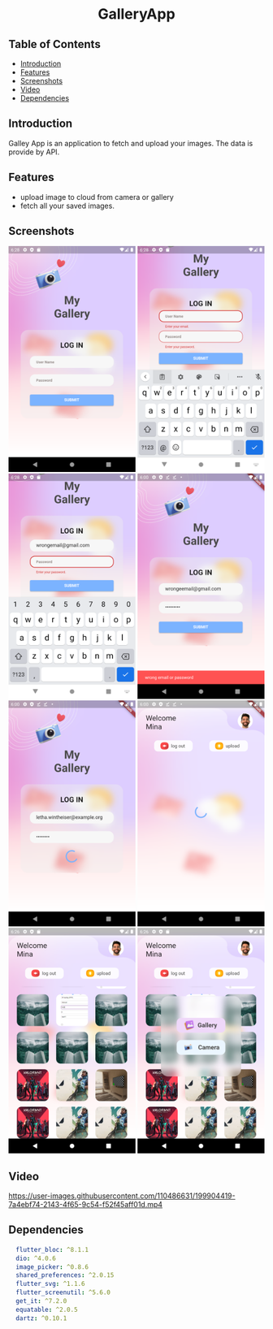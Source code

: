 <h1 align="center"> GalleryApp </h1>

## Table of Contents

- [Introduction](#introduction)
- [Features](#features)
- [Screenshots](#screenshots)
- [Video](#video)
- [Dependencies](#dependencies)


## Introduction
Galley App is an application to fetch and upload your images. The data is provide by API.

## Features
* upload image to cloud from camera or gallery
* fetch all your saved images.


## Screenshots
<div>
    <img width="250" src="https://github.com/MohamedEzzDM/Gallery-App-ProMina-Task/blob/main/assets/screenshots/1.png">
    <img width="250" src="https://github.com/MohamedEzzDM/Gallery-App-ProMina-Task/blob/main/assets/screenshots/2.png">  
    <img width="250" src="https://github.com/MohamedEzzDM/Gallery-App-ProMina-Task/blob/main/assets/screenshots/3.png">
    <img width="250" src="https://github.com/MohamedEzzDM/Gallery-App-ProMina-Task/blob/main/assets/screenshots/4.png">
    <img width="250" src="https://github.com/MohamedEzzDM/Gallery-App-ProMina-Task/blob/main/assets/screenshots/5.png">
    <img width="250" src="https://github.com/MohamedEzzDM/Gallery-App-ProMina-Task/blob/main/assets/screenshots/6.png">  
    <img width="250" src="https://github.com/MohamedEzzDM/Gallery-App-ProMina-Task/blob/main/assets/screenshots/7.png">
    <img width="250" src="https://github.com/MohamedEzzDM/Gallery-App-ProMina-Task/blob/main/assets/screenshots/8.png">
    
</div>



## Video


https://user-images.githubusercontent.com/110486631/199904419-7a4ebf74-2143-4f65-9c54-f52f45aff01d.mp4


## Dependencies

```yaml
  flutter_bloc: ^8.1.1
  dio: ^4.0.6
  image_picker: ^0.8.6 
  shared_preferences: ^2.0.15
  flutter_svg: ^1.1.6
  flutter_screenutil: ^5.6.0
  get_it: ^7.2.0
  equatable: ^2.0.5
  dartz: ^0.10.1
```

